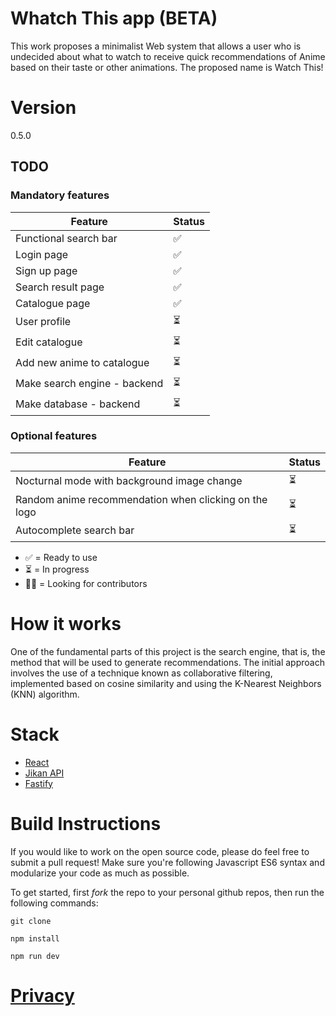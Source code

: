 # Whatch This app (BETA)

This work proposes a minimalist Web system that allows a user who is undecided about what to watch to receive quick recommendations of Anime based on their taste or other animations. The proposed name is Watch This!


# Version

0.5.0

## TODO

### Mandatory features

| Feature                                                                                                  | Status |
| -------------------------------------------------------------------------------------------------------- | ------ |
| Functional search bar                                                                                    |  ✅   |
| Login page                                                                                               |  ✅    |
| Sign up page                                                                                             |  ✅    |
| Search result page                                                                                       |  ✅    |
| Catalogue page                                                                                           |  ✅    |
| User profile                                                                                             |  ⏳    |
| Edit catalogue                                                                                           |  ⏳    |
| Add new anime to catalogue                                                                               |  ⏳    |
| Make search engine  - backend                                                                            |  ⏳    |
| Make database - backend                                                                                  |  ⏳    |

### Optional features
| Feature                                                                                                  | Status |
| -------------------------------------------------------------------------------------------------------- | ------ |
| Nocturnal mode with background image change                                                              |  ⏳    |
| Random anime recommendation when clicking on the logo                                                    |  ⏳    |
| Autocomplete search bar                                                                                  |  ⏳    |    

- ✅ = Ready to use
- ⏳ = In progress
- 🙏🏻 = Looking for contributors

# How it works

One of the fundamental parts of this project is the search engine, that is, the method that will be used to generate recommendations. The initial approach involves the use of a technique known as collaborative filtering, implemented based on cosine similarity and using the K-Nearest Neighbors (KNN) algorithm.

# Stack

- [React](https://reactjs.org/)
- [Jikan API](https://jikan.moe/)
- [Fastify](https://www.fastify.io/)

# Build Instructions

If you would like to work on the open source code, please do feel free to submit a pull request! Make sure you're following Javascript ES6 syntax and modularize your code as much as possible.

To get started, first _fork_ the repo to your personal github repos, then run the following commands:

```shell
git clone 
```

```shell
npm install
```

```shell
npm run dev
```

# <a href="#privacy">Privacy</a>
